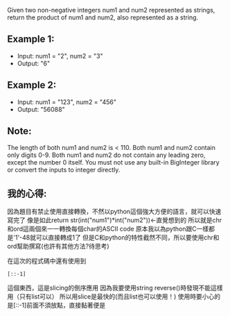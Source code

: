 Given two non-negative integers num1 and num2 represented as strings, return the product of num1 and num2, also represented as a string.

## Example 1:

* Input: num1 = "2", num2 = "3"
* Output: "6"
## Example 2:

* Input: num1 = "123", num2 = "456"
* Output: "56088"
## Note:

The length of both num1 and num2 is < 110.
Both num1 and num2 contain only digits 0-9.
Both num1 and num2 do not contain any leading zero, except the number 0 itself.
You must not use any built-in BigInteger library or convert the inputs to integer directly.

## 我的心得:
因為題目有禁止使用直接轉換，不然以python這個強大方便的語言，就可以快速寫完了
像是如此return str(int("num1")*int("num2"))←直覺想到的
所以就是chr和ord這兩個來一一轉換每個char的ASCII code
原本我以為python跟C一樣都是'1'-48就可以直接轉成1了
但是C和python的特性截然不同，所以要使用chr和ord幫助撰寫(也許有其他方法?待思考)

在這次的程式碼中還有使用到

    [::-1]
	
這個東西，這是slicing的倒序應用
因為我要使用string reverse()時發現不能這樣用（只有list可以）
所以用slice是最快的(而且list也可以使用！)
使用時要小心的是[::-1]前面不須放點，直接黏著便是
